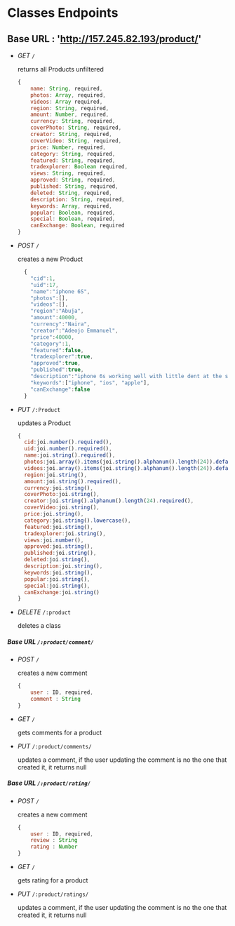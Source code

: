 # Classes Endpoints

## Base URL : 'http://157.245.82.193/product/'



- *GET* `/`

    returns all Products unfiltered
    ```js
    {
        name: String, required,
        photos: Array, required,
        videos: Array required,
        region: String, required,
        amount: Number, required,
        currency: String, required,
        coverPhoto: String, required,
        creator: String, required,
        coverVideo: String, required,
        price: Number, required,
        category: String, required,
        featured: String, required,
        tradexplorer: Boolean required,
        views: String, required,
        approved: String, required,
        published: String, required,
        deleted: String, required,
        description: String, required,
        keywords: Array, required,
        popular: Boolean, required,
        special: Boolean, required,
        canExchange: Boolean, required
    }
    ```

- *POST* `/`

    creates a new Product
    ```js
      {
        "cid":1,
        "uid":17,
        "name":"iphone 6S",
        "photos":[],
        "videos":[],
        "region":"Abuja",
        "amount":40000,
        "currency":"Naira",
        "creator":"Adeojo Emmanuel",
        "price":40000,
        "category":1,
        "featured":false,
        "tradexplorer":true,
        "approved":true,
        "published":true,
        "description":"iphone 6s working well with little dent at the side",
        "keywords":["iphone", "ios", "apple"],
        "canExchange":false
      }
    ```


- *PUT* `/:Product` 

    updates a Product
    ```js
    {
      cid:joi.number().required(),
      uid:joi.number().required(),
      name:joi.string().required(),
      photos:joi.array().items(joi.string().alphanum().length(24)).default([]).optional(),
      videos:joi.array().items(joi.string().alphanum().length(24)).default([]).optional(),
      region:joi.string(),
      amount:joi.string().required(),
      currency:joi.string(),
      coverPhoto:joi.string(),
      creator:joi.string().alphanum().length(24).required(),
      coverVideo:joi.string(),
      price:joi.string(),
      category:joi.string().lowercase(),
      featured:joi.string(),
      tradexplorer:joi.string(),
      views:joi.number(),
      approved:joi.string(),
      published:joi.string(),
      deleted:joi.string(),
      description:joi.string(),
      keywords:joi.string(),
      popular:joi.string(),
      special:joi.string(),
      canExchange:joi.string()
    }
    ```


- *DELETE* `/:product`

    deletes a class



##### Base URL `/:product/comment/`

- *POST* `/`

    creates a new comment

    ```js
    {
        user : ID, required,    
        comment : String
    }
    ```


- *GET* `/`

    gets comments for a product


- *PUT* `/:product/comments/`

    updates a comment, if the user updating the comment is no the one that created it, it returns null


##### Base URL `/:product/rating/`

- *POST* `/`

    creates a new comment

    ```js
    {
        user : ID, required,
        review : String
        rating : Number
    }
    ```


- *GET* `/`

    gets rating for a product


- *PUT* `/:product/ratings/`

    updates a comment, if the user updating the comment is no the one that created it, it returns null
